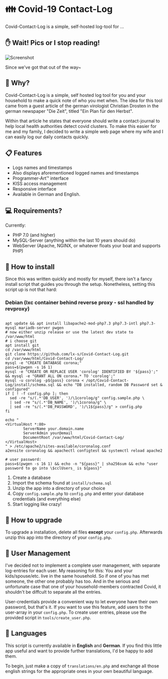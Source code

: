 # :family: Covid-19 Contact-Log

Covid-Contact-Log is a simple, self-hosted log-tool for ...

## :raised_hand: Wait! Pics or I stop reading!
![Screenshot](./raw/screenshot.png?raw=true "CCL Screenshot")

Since we've got that out of the way~

## :thinking: Why?

Covid-Contact-Log is a simple, self hosted log tool for you and your household
to make a quick note of who you met when. The idea for this tool came from
a guest article of the german virologist Christian Drosten in the german newspaper
"Die Zeit", titled "Ein Plan für den Herbst".

Within that article he states that everyone should write a contact-journal to
help local health authorities detect covid clusters. To make this easier for me
and my family, I decided to write a simple web page where my wife and I can easily
log our daily contacts quickly.

## :clipboard: Features

 * Logs names and timestamps
 * Also displays aforementioned logged names and timestamps
 * Programmer-Art™ interface
 * KISS access management
 * Responsive interface
 * Available in German and English.

## :computer: Requirements?

Currently:

* PHP 7.0 (and higher)
* MySQL-Server (anything within the last 10 years should do)
* WebServer (Apache, NGINX, or whatever floats your boat and supports PHP)

## :floppy_disk: How to install

Since this was written quickly and mostly for myself, there isn't
a fancy install script that guides you through the setup.
Nonetheless, setting this script up is not that hard:

### Debian (lxc container behind reverse proxy - ssl handled by revproxy)
```

apt update && apt install libapache2-mod-php7.3 php7.3-intl php7.3-mysql mariadb-server pwgen
# now either unzip release or use the latest dev state to /var/www/html
# i choose git
apt install git
cd /var/www/html
git clone https://github.com/lx-s/Covid-Contact-Log.git
cd /var/www/html/Covid-Contact-Log/
mysql -e "CREATE DATABASE corona;"
pass=$(pwgen -s 16 1)
mysql -e "CREATE OR REPLACE USER 'corolog' IDENTIFIED BY '${pass}';" && mysql -e "GRANT ALL ON corona.* TO 'corolog';"
mysql -u corolog -p${pass} corona < /opt/Covid-Contact-Log/install/schema.sql && echo "DB installed, random DB Password set & configured"
if [ ! -f config.php ]; then
  sed -re "s/(.*'DB_USER', ')/\1corolog/g" config.sample.php \
  | sed -re "s/(.*'DB_NAME', ')/\1corona/g" \
  | sed -re "s/(.*'DB_PASSWORD', ')/\1${pass}/g" > config.php
fi

echo "
<VirtualHost *:80>
        ServerName your.domain.name
        ServerAdmin your@email
        DocumentRoot /var/www/html/Covid-Contact-Log/
</VirtualHost>
" > /etc/apache2/sites-available/coronalog.conf
a2ensite coronalog && apachectl configtest && systemctl reload apache2

# user password:
pass=$(pwgen -s 16 1) && echo -n "${pass}" | sha256sum && echo "user password to go into \$cclUsers_ is ${pass}"
```

1. Create a database
2. Import the schema found at ```install/schema.sql```
3. Unzip the app into a directory of your choice
4. Copy ```config.sample.php``` to ```config.php``` and enter your database
   credentials (and everything else)
5. Start logging like crazy!

## :floppy_disk: How to upgrade

To upgrade a installation, delete all files **except** your `config.php`.
Afterwards unzip this app into the directory of your ```config.php```.

## :information_desk_person: User Management

I've decided not to implement a complete user management, with
separate log-entries for each user.
My reasoning for this: You and your kids/spouse/etc.
live in the same household. So if one of you has met someone,
the other one probably has too. And in the serious and unfortunate
case that one of your household-members contracted Covid,
it shouldn't be diffcult to separate all the entries.

User-credentials provide a convenient way to let everyone have
their own password, but that's it. If you want to use this feature,
add users to the user-array in your ```config.php```.
To create user entries, please use the provided script in ```tools/create_user.php```.

## :milky_way: Languages

This script is currently available in **English** and **German**.
If you find this little app useful and want to provide further
translations, I'd be happy to add them.

To begin, just make a copy of ```translations/en.php``` and exchange all
those english strings for the appropriate ones in your own beautiful language.
